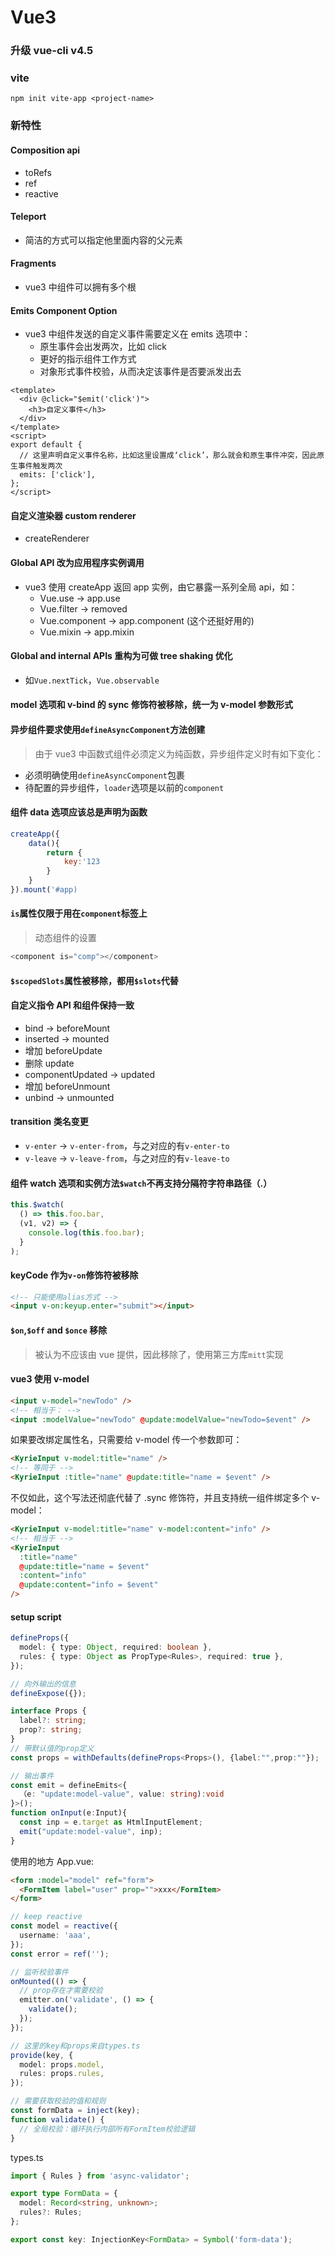 # Vue3

### 升级 vue-cli v4.5

### vite

```
npm init vite-app <project-name>
```

### 新特性

#### Composition api

- toRefs
- ref
- reactive

#### Teleport

- 简洁的方式可以指定他里面内容的父元素

#### Fragments

- vue3 中组件可以拥有多个根

#### Emits Component Option

- vue3 中组件发送的自定义事件需要定义在 emits 选项中：
  - 原生事件会出发两次，比如 click
  - 更好的指示组件工作方式
  - 对象形式事件校验，从而决定该事件是否要派发出去

```vue
<template>
  <div @click="$emit('click')">
    <h3>自定义事件</h3>
  </div>
</template>
<script>
export default {
  // 这里声明自定义事件名称，比如这里设置成‘click’，那么就会和原生事件冲突，因此原生事件触发两次
  emits: ['click'],
};
</script>
```

#### 自定义渲染器 custom renderer

- createRenderer

#### Global API 改为应用程序实例调用

- vue3 使用 createApp 返回 app 实例，由它暴露一系列全局 api，如：
  - Vue.use -> app.use
  - Vue.filter -> removed
  - Vue.component -> app.component (这个还挺好用的)
  - Vue.mixin -> app.mixin

#### Global and internal APIs 重构为可做 tree shaking 优化

- 如`Vue.nextTick`，`Vue.observable`

#### model 选项和 v-bind 的 sync 修饰符被移除，统一为 v-model 参数形式

#### 异步组件要求使用`defineAsyncComponent`方法创建

> 由于 vue3 中函数式组件必须定义为纯函数，异步组件定义时有如下变化：

- 必须明确使用`defineAsyncComponent`包裹
- 待配置的异步组件，`loader`选项是以前的`component`

#### 组件 data 选项应该总是声明为函数

```js
createApp({
	data(){
		return {
			key:'123
		}
	}
}).mount('#app)
```

#### `is`属性仅限于用在`component`标签上

> 动态组件的设置

```js
<component is="comp"></component>
```

#### `$scopedSlots`属性被移除，都用`$slots`代替

#### 自定义指令 API 和组件保持一致

- bind -> beforeMount
- inserted -> mounted
- 增加 beforeUpdate
- 删除 update
- componentUpdated -> updated
- 增加 beforeUnmount
- unbind -> unmounted

#### transition 类名变更

- `v-enter` -> `v-enter-from`，与之对应的有`v-enter-to`
- `v-leave` -> `v-leave-from`，与之对应的有`v-leave-to`

#### 组件 watch 选项和实例方法`$watch`不再支持分隔符字符串路径（.）

```js
this.$watch(
  () => this.foo.bar,
  (v1, v2) => {
    console.log(this.foo.bar);
  }
);
```

#### keyCode 作为`v-on`修饰符被移除

```html
<!-- 只能使用alias方式 -->
<input v-on:keyup.enter="submit"></input>
```

#### `$on`,`$off` and `$once` 移除

> 被认为不应该由 vue 提供，因此移除了，使用第三方库`mitt`实现

#### vue3 使用 v-model

```html
<input v-model="newTodo" />
<!-- 相当于： -->
<input :modelValue="newTodo" @update:modelValue="newTodo=$event" />
```

如果要改绑定属性名，只需要给 v-model 传一个参数即可：

```html
<KyrieInput v-model:title="name" />
<!-- 等同于 -->
<KyrieInput :title="name" @update:title="name = $event" />
```

不仅如此，这个写法还彻底代替了 .sync 修饰符，并且支持统一组件绑定多个 v-model：

```html
<KyrieInput v-model:title="name" v-model:content="info" />
<!-- 相当于 -->
<KyrieInput
  :title="name"
  @update:title="name = $event"
  :content="info"
  @update:content="info = $event"
/>
```

#### setup script

```ts
defineProps({
  model: { type: Object, required: boolean },
  rules: { type: Object as PropType<Rules>, required: true },
});

// 向外输出的信息
defineExpose({});

interface Props {
  label?: string;
  prop?: string;
}
// 带默认值的prop定义
const props = withDefaults(defineProps<Props>(), {label:"",prop:""});

// 输出事件
const emit = defineEmits<{
  （e: "update:model-value", value: string):void
}>();
function onInput(e:Input){
  const inp = e.target as HtmlInputElement;
  emit("update:model-value", inp);
}
```

使用的地方 App.vue:

```html
<form :model="model" ref="form">
  <FormItem label="user" prop="">xxx</FormItem>
</form>
```

```ts
// keep reactive
const model = reactive({
  username: 'aaa',
});
const error = ref('');

// 监听校验事件
onMounted(() => {
  // prop存在才需要校验
  emitter.on('validate', () => {
    validate();
  });
});

// 这里的key和props来自types.ts
provide(key, {
  model: props.model,
  rules: props.rules,
});

// 需要获取校验的值和规则
const formData = inject(key);
function validate() {
  // 全局校验：循环执行内部所有FormItem校验逻辑
}
```

types.ts

```ts
import { Rules } from 'async-validator';

export type FormData = {
  model: Record<string, unknown>;
  rules?: Rules;
};

export const key: InjectionKey<FormData> = Symbol('form-data');
```
